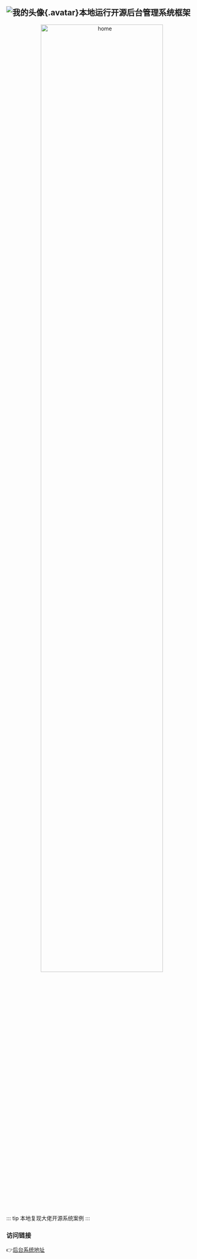 

## ![我的头像](/image/logo.png){.avatar}本地运行开源后台管理系统框架
<p align="center">
  <img src="/image/tanb.png" alt="home" width="80%" />
</p>

::: tip
本地复现大佬开源系统案例
:::
### 访问链接
👉[后台系统地址](https://happyice.ct.ws/example/tan/?i=1#/login)